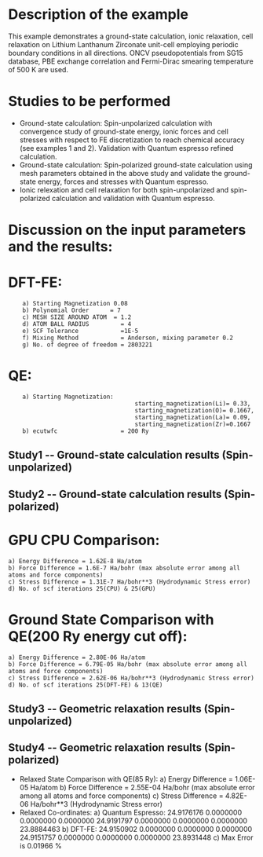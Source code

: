 Description of the example
==========================
This example demonstrates a ground-state calculation, ionic relaxation, cell relaxation on Lithium Lanthanum Zirconate unit-cell employing periodic boundary conditions in all directions. ONCV pseudopotentials from SG15 database, PBE exchange correlation and Fermi-Dirac smearing temperature of 500 K are used. 

Studies to be performed
=======================
* Ground-state calculation: Spin-unpolarized calculation with convergence study of ground-state energy, ionic forces and cell stresses with respect to FE discretization to reach chemical accuracy (see examples 1 and 2). Validation with Quantum espresso refined calculation.
* Ground-state calculation: Spin-polarized ground-state calculation using mesh parameters obtained in the above study and validate the ground-state energy, forces and stresses with Quantum espresso.
* Ionic relexation and cell relaxation for both spin-unpolarized and spin-polarized calculation and validation with Quantum espresso.


Discussion on the input parameters and the results:
==================================================
# DFT-FE:
        a) Starting Magnetization 0.08
        b) Polynomial Order      = 7
        c) MESH SIZE AROUND ATOM  = 1.2
        d) ATOM BALL RADIUS         = 4
        e) SCF Tolerance            =1E-5
        f) Mixing Method            = Anderson, mixing parameter 0.2
        g) No. of degree of freedom = 2803221
        
# QE:  
        a) Starting Magnetization:
                                        starting_magnetization(Li)= 0.33,
                                        starting_magnetization(O)= 0.1667,
                                        starting_magnetization(La)= 0.09,
                                        starting_magnetization(Zr)=0.1667 
        b) ecutwfc                  = 200 Ry                                     
        


Study1 -- Ground-state calculation results (Spin-unpolarized)
------------------------------------------------------------



Study2 -- Ground-state calculation results (Spin-polarized)
------------------------------------------------------------
# GPU CPU Comparison:
    a) Energy Difference = 1.62E-8 Ha/atom
    b) Force Difference = 1.6E-7 Ha/bohr (max absolute error among all atoms and force components)
    c) Stress Difference = 1.31E-7 Ha/bohr**3 (Hydrodynamic Stress error)
    d) No. of scf iterations 25(CPU) & 25(GPU)

# Ground State Comparison with QE(200 Ry energy cut off):
    a) Energy Difference = 2.80E-06 Ha/atom
    b) Force Difference = 6.79E-05 Ha/bohr (max absolute error among all atoms and force components)
    c) Stress Difference = 2.62E-06 Ha/bohr**3 (Hydrodynamic Stress error)
    d) No. of scf iterations 25(DFT-FE) & 13(QE)

Study3 -- Geometric relaxation results (Spin-unpolarized)
------------------------------------------------------------


Study4 -- Geometric relaxation results (Spin-polarized)
------------------------------------------------------------
* Relaxed State Comparison with QE(85 Ry):
    a) Energy Difference = 1.06E-05 Ha/atom
    b) Force Difference = 2.55E-04 Ha/bohr (max absolute error among all atoms and force components)
    c) Stress Difference = 4.82E-06 Ha/bohr**3 (Hydrodynamic Stress error)
* Relaxed Co-ordinates:
    a) Quantum Espresso:
                        24.9176176	0.0000000	0.0000000
                        0.0000000	24.9191797	0.0000000
                        0.0000000	0.0000000	23.8884463
    b) DFT-FE:
                        24.9150902	0.0000000	0.0000000
                        0.0000000	24.9151757	0.0000000
                        0.0000000	0.0000000	23.8931448
    c) Max Error is 0.01966 %                     
                    

    